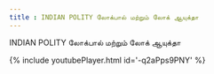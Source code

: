 ```yaml
---
title : INDIAN POLITY லோக்பால் மற்றும் லோக் ஆயுக்தா
---
```


INDIAN POLITY லோக்பால் மற்றும் லோக் ஆயுக்தா



{% include youtubePlayer.html id='-q2aPps9PNY' %}
